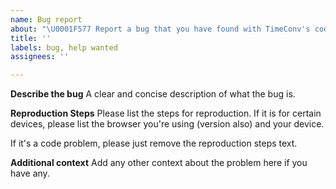 ```yaml
---
name: Bug report
about: "\U0001F577 Report a bug that you have found with TimeConv's code/website!"
title: ''
labels: bug, help wanted
assignees: ''

---
```


**Describe the bug**
A clear and concise description of what the bug is.

**Reproduction Steps**
Please list the steps for reproduction. If it is for certain devices, please list the browser you're using (version also) and your device.

If it's a code problem, please just remove the reproduction steps text.

**Additional context**
Add any other context about the problem here if you have any.
